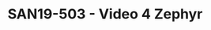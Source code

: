 ---
categories:
- san19
description: Video acquisition, processing, and rendering are key features for a variety
  of different embedded applications and they are heavily used in automotive, monitoring
  and various AI applications. More specifically, I recently had to work on implementing
  camera support for a microcontroller running Zephyr RTOS. There is no existing support
  for camera in Zephyr, but like any other component, creating a common and generic
  subsystem/API benefits the community and encourages video component support work.
  Several software proposals, including one of my own, are currently under review
  and maybe even part of Zephyr when you read these words. We will review a few camera
  basics, the different ways to drive them and how to design a suitable subsystem/API,
  taking into account scalability, latency and memory footprint. We will conclude
  with a summary of the current upstream status and the status of any outstanding
  pull requests.
image:
  featured: 'true'
  path: /assets/images/featured-images/san19/SAN19-503.png
session_attendee_num: '13'
session_id: SAN19-503
session_room: Sunset V (Session 1)
session_slot:
  end_time: '2019-09-27 08:55:00'
  start_time: '2019-09-27 08:30:00'
session_speakers:
- speaker_bio: Software engineer member of the Linaro support and solutions team.
  speaker_company: Linaro
  speaker_image: /assets/images/speakers/san19/loic-poulain.jpg
  speaker_location: ''
  speaker_name: Loic Poulain
  speaker_position: Developer Support Enginee
  speaker_url: ''
  speaker_username: loic.poulain
session_track: IoT and Embedded
tag: session
tags:
- IoT and Embedded
- ' Multimedia'
- ' 96Boards'
title: SAN19-503 - Video 4 Zephyr
---